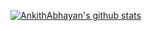 [![AnkithAbhayan's github stats](https://github-readme-stats.vercel.app/api?username=AnkithAbhayan&show_icons=true&theme=onedark)](https://github.com/AnkithAbhayan/github-readme-stats)
